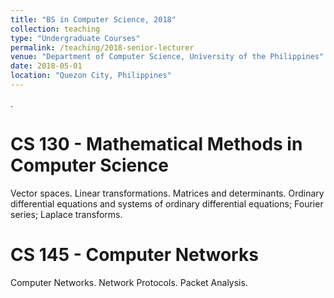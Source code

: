 ```yaml
---
title: "BS in Computer Science, 2018"
collection: teaching
type: "Undergraduate Courses"
permalink: /teaching/2018-senior-lecturer
venue: "Department of Computer Science, University of the Philippines"
date: 2018-05-01
location: "Quezon City, Philippines"
---
```


.

CS 130 - Mathematical Methods in Computer Science
======
Vector spaces. Linear transformations. Matrices and determinants. Ordinary differential equations and systems of ordinary differential equations; Fourier series; Laplace transforms.

CS 145 - Computer Networks
======
Computer Networks. Network Protocols. Packet Analysis.